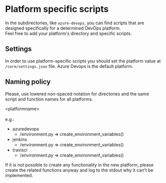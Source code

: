 # Platform specific scripts
In the subdirectories, like `azure-devops`, you can find scripts that are designed specifically for a determined DevOps platform.<br>
Feel free to add your platform's directory and specific scripts.

## Settings
In order to use platform-specific scripts you should set the platform value at `/core/settings.json` file. Azure Devops is the default platform.

## Naming policy
Please, use lowered non-spaced notation for directories and the same script and function names for all platforms.

\<platformname\><br>  
e.g.:
* azuredevops
    * /environment.py => create_environment_variables()
* jenkins
    * /environment.py => create_environment_variables()
* travisci
    * /environment.py => create_environment_variables()

If it is not possible to create any functionality in the new platform, please create the related functions anyway and log to the stdout why it can't be implemented.
